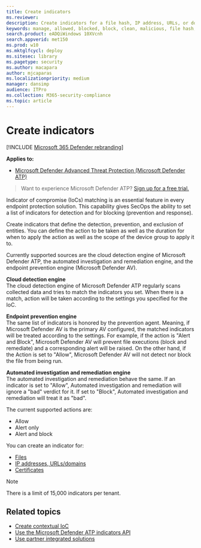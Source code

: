 ```yaml
---
title: Create indicators
ms.reviewer:
description: Create indicators for a file hash, IP address, URLs, or domains that define the detection, prevention, and exclusion of entities.
keywords: manage, allowed, blocked, block, clean, malicious, file hash, ip address, urls, domain
search.product: eADQiWindows 10XVcnh
search.appverid: met150
ms.prod: w10
ms.mktglfcycl: deploy
ms.sitesec: library
ms.pagetype: security
ms.author: macapara
author: mjcaparas
ms.localizationpriority: medium
manager: dansimp
audience: ITPro
ms.collection: M365-security-compliance
ms.topic: article
---
```


# Create indicators

[!INCLUDE [Microsoft 365 Defender rebranding](../../includes/microsoft-defender.md)]


**Applies to:**
- [Microsoft Defender Advanced Threat Protection (Microsoft Defender ATP)](https://go.microsoft.com/fwlink/p/?linkid=2146631)


>Want to experience Microsoft Defender ATP? [Sign up for a free trial.](https://www.microsoft.com/en-us/WindowsForBusiness/windows-atp?ocid=docs-wdatp-automationexclusionlist-abovefoldlink)

Indicator of compromise (IoCs) matching is an essential feature in every endpoint protection solution. This capability gives SecOps the ability to set a list of indicators for detection and for blocking (prevention and response).

Create indicators that define the detection, prevention, and exclusion of entities. You can define the action to be taken as well as the duration for when to apply the action as well as the scope of the device group to apply it to.

Currently supported sources are the cloud detection engine of Microsoft Defender ATP, the automated investigation and remediation engine, and the endpoint prevention engine (Microsoft Defender AV).

**Cloud detection engine**<br>
The cloud detection engine of Microsoft Defender ATP regularly scans collected data and tries to match the indicators you set. When there is a match, action will be taken according to the settings you specified for the IoC.

**Endpoint prevention engine**<br>
The same list of indicators is honored by the prevention agent. Meaning, if Microsoft Defender AV is the primary AV configured, the matched indicators will be treated according to the settings. For example, if the action is "Alert and Block", Microsoft Defender AV will prevent file executions (block and remediate) and a corresponding alert will be raised. On the other hand, if the Action is set to "Allow", Microsoft Defender AV  will not detect nor block the file from being run.

**Automated investigation and remediation engine**<BR>
The automated investigation and remediation behave the same. If an indicator is set to "Allow", Automated investigation and remediation will ignore a "bad" verdict for it. If set to "Block", Automated investigation and remediation will treat it as "bad".


The current supported actions are:
- Allow
- Alert only
- Alert and block


You can create an indicator for:
- [Files](indicator-file.md)
- [IP addresses, URLs/domains](indicator-ip-domain.md)
- [Certificates](indicator-certificates.md)


>[!NOTE]
>There is a limit of 15,000 indicators per tenant.


## Related topics

- [Create contextual IoC](respond-file-alerts.md#add-indicator-to-block-or-allow-a-file)
- [Use the Microsoft Defender ATP indicators API](ti-indicator.md)
- [Use partner integrated solutions](partner-applications.md)
